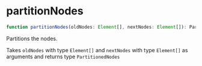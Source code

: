 # partitionNodes

```js
function partitionNodes(oldNodes: Element[], nextNodes: Element[]): PartitionedNodes {}
```

Partitions the nodes. 

Takes `oldNodes` with type `Element[]` and `nextNodes` with type `Element[]` as arguments and returns type `PartitionedNodes`